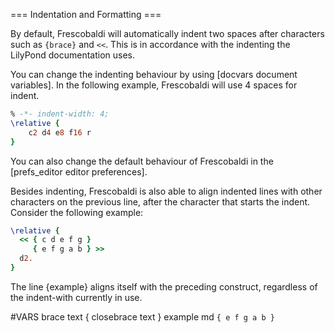 === Indentation and Formatting ===

By default, Frescobaldi will automatically indent two spaces after
characters such as `{brace}` and `<<`. This is in accordance with the indenting
the LilyPond documentation uses.

You can change the indenting behaviour by using [docvars document variables].
In the following example, Frescobaldi will use 4 spaces for indent.

```lilypond
% -*- indent-width: 4;
\relative {
    c2 d4 e8 f16 r
}
```

You can also change the default behaviour of Frescobaldi in the
[prefs_editor editor preferences].

Besides indenting, Frescobaldi is also able to align indented lines with 
other characters on the previous line, after the character that starts the
indent. Consider the following example:

```lilypond
\relative {
  << { c d e f g }
     { e f g a b } >>
  d2.
}
```

The line {example} aligns itself with the preceding construct,
regardless of the indent-with currently in use.


#VARS
brace text {
closebrace text }
example md `{ e f g a b }`

